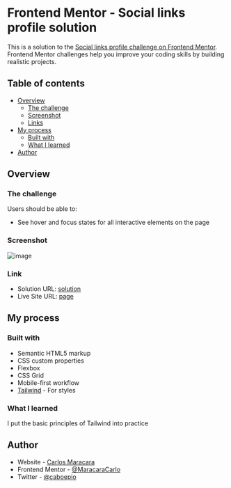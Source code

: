 # Frontend Mentor - Social links profile solution

This is a solution to the [Social links profile challenge on Frontend Mentor](https://www.frontendmentor.io/challenges/social-links-profile-UG32l9m6dQ). Frontend Mentor challenges help you improve your coding skills by building realistic projects. 

## Table of contents

- [Overview](#overview)
  - [The challenge](#the-challenge)
  - [Screenshot](#screenshot)
  - [Links](#links)
- [My process](#my-process)
  - [Built with](#built-with)
  - [What I learned](#what-i-learned)
- [Author](#author)

## Overview

### The challenge

Users should be able to:

- See hover and focus states for all interactive elements on the page

### Screenshot

![image](https://github.com/MaracaraCarlos/Frontend-Mentor-Social-Link-Profile/assets/113530553/5a034ee2-617d-4b27-9907-97cb32444fe4)

### Link

- Solution URL: [solution](https://github.com/MaracaraCarlos/Frontend-Mentor-Social-Link-Profile)
- Live Site URL: [page](https://maracaracarlos.github.io/Frontend-Mentor-Social-Link-Profile/)

## My process

### Built with

- Semantic HTML5 markup
- CSS custom properties
- Flexbox
- CSS Grid
- Mobile-first workflow
- [Tailwind](https://tailwindcss.com/) - For styles


### What I learned

I put the basic principles of Tailwind into practice

## Author

- Website - [Carlos Maracara](https://link-profile-maracara.netlify.app/)
- Frontend Mentor - [@MaracaraCarlo](https://www.frontendmentor.io/profile/MaracaraCarlos)
- Twitter - [@caboepio](https://twitter.com/caboepio)

